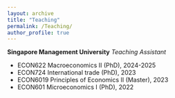 ```yaml
---
layout: archive
title: "Teaching"
permalink: /Teaching/
author_profile: true
---
```


**Singapore Management University**
_Teaching Assistant_

* ECON622 Macroeconomics II (PhD), 2024-2025
* ECON724 International trade (PhD), 2023
* ECON6019 Principles of Economics II (Master), 2023
* ECON601 Microeconomics I (PhD), 2022

